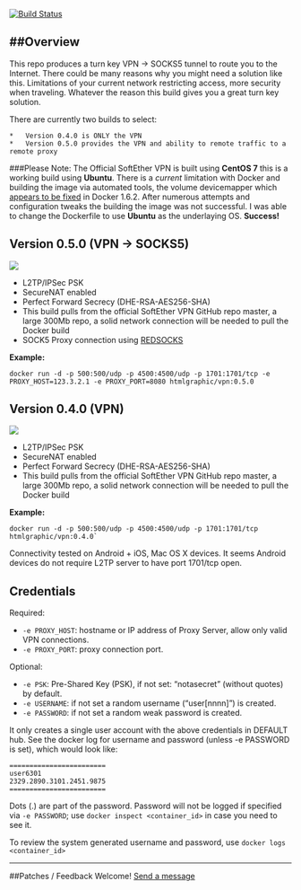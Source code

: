 
[![Build Status](https://api.shippable.com/projects/55b129faedd7f2c0528139bc/badge?branchName=master)](https://app.shippable.com/projects/55b129faedd7f2c0528139bc/builds/latest)

##Overview
---
This repo produces a turn key VPN -> SOCKS5 tunnel to route you to the Internet. There could be many reasons why you might need a solution like this. Limitations of your current network restricting access, more security when traveling. Whatever the reason this build gives you a great turn key solution.

There are currently two builds to select:

	*	Version 0.4.0 is ONLY the VPN
	* 	Version 0.5.0 provides the VPN and ability to remote traffic to a remote proxy



###Please Note:
The Official SoftEther VPN is built using **CentOS 7** this is a working build using **Ubuntu**. There is a *current* limitation with Docker and building the image via automated tools, the volume devicemapper which [appears to be fixed](https://github.com/docker/docker/issues/6980) in Docker 1.6.2. After numerous attempts and configuration tweaks the building the image was not successful. I was able to change the Dockerfile to use **Ubuntu** as the underlaying OS. **Success!**




## Version 0.5.0 (VPN -> SOCKS5)

[![](https://badge.imagelayers.io/htmlgraphic/vpn:0.5.0.svg)](https://imagelayers.io/?images=htmlgraphic/vpn:0.5.0 'Get your own badge on imagelayers.io')

* L2TP/IPSec PSK
* SecureNAT enabled
* Perfect Forward Secrecy (DHE-RSA-AES256-SHA)
* This build pulls from the official SoftEther VPN GitHub repo master, a large 300Mb repo, a solid network connection will be needed to pull the Docker build
* SOCK5 Proxy connection using [REDSOCKS](http://darkk.net.ru/redsocks/)

**Example:**
```
docker run -d -p 500:500/udp -p 4500:4500/udp -p 1701:1701/tcp -e PROXY_HOST=123.3.2.1 -e PROXY_PORT=8080 htmlgraphic/vpn:0.5.0
```


## Version 0.4.0 (VPN)
[![](https://badge.imagelayers.io/htmlgraphic/vpn:0.4.0.svg)](https://imagelayers.io/?images=htmlgraphic/vpn:0.4.0 'Get your own badge on imagelayers.io')

* L2TP/IPSec PSK
* SecureNAT enabled
* Perfect Forward Secrecy (DHE-RSA-AES256-SHA)
* This build pulls from the official SoftEther VPN GitHub repo master, a large 300Mb repo, a solid network connection will be needed to pull the Docker build

**Example:**
```
docker run -d -p 500:500/udp -p 4500:4500/udp -p 1701:1701/tcp htmlgraphic/vpn:0.4.0`
```



Connectivity tested on Android + iOS, Mac OS X devices. It seems Android devices do not require L2TP server to have port 1701/tcp open.

## Credentials

Required:

* `-e PROXY_HOST`: hostname or IP address of Proxy Server, allow only valid VPN connections.
* `-e PROXY_PORT`: proxy connection port.



Optional:

* `-e PSK`: Pre-Shared Key (PSK), if not set: “notasecret” (without quotes) by default.
* `-e USERNAME`: if not set a random username (“user[nnnn]”) is created.
* `-e PASSWORD`: if not set a random weak password is created.

It only creates a single user account with the above credentials in DEFAULT hub. See the docker log for username and password (unless -e PASSWORD is set), which would look like:

```
========================
user6301
2329.2890.3101.2451.9875
========================
```

Dots (.) are part of the password. Password will not be logged if specified via `-e PASSWORD`; use `docker inspect <container_id>` in case you need to see it.

To review the system generated username and password, use `docker logs <container_id>`

---

##Patches / Feedback Welcome!
[Send a message](https://github.com/htmlgraphic/VPN/issues/new)
